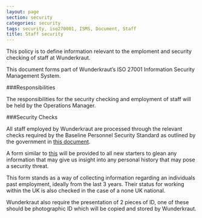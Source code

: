 ```yaml
---
layout: page
section: security
categories: security
tags: security, iso270001, ISMS, Document, Staff
title: Staff security
---
```


This policy is to define information relevant to the emploment and security checking of staff at Wunderkraut.

This document forms part of Wunderkraut’s ISO 27001 Information Security Management System.

###Responsibilities

The responsibilities for the security checking and employment of staff will be held by the Operations Manager.

###Security Checks

All staff employed by Wunderkraut are processed through the relevant checks required by the Baseline Personnel Security Standard as outlined by the government in [this document](https://www.gov.uk/government/publications/guide-for-dwp-contractors-hmg-baseline-personnel-security-standard).

A form similar to [this](https://www.gov.uk/government/uploads/system/uploads/attachment_data/file/136041/baseline-personnel-security.pdf) will be provided to all new starters to glean any information that may give us insight into any personal history that may pose a security threat.

This form stands as a way of collecting information regarding an individuals past employment, ideally from the last 3 years. Their status for working within the UK is also checked in the case of a none UK national.

Wunderkraut also require the presentation of 2 pieces of ID, one of these should be photographic ID which will be copied and stored by Wunderkraut.
